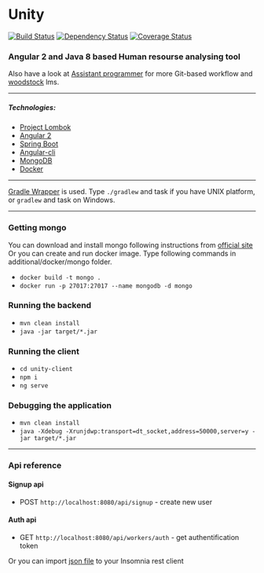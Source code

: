 # Unity
[![Build Status](https://travis-ci.org/vlsidlyarevich/unity.svg?branch=master)](https://travis-ci.org/vlsidlyarevich/unity)
[![Dependency Status](https://www.versioneye.com/user/projects/58028731a23d5200345545db/badge.svg?style=flat-square)](https://www.versioneye.com/user/projects/58028731a23d5200345545db)
[![Coverage Status](https://coveralls.io/repos/github/vlsidlyarevich/unity/badge.svg?branch=master)](https://coveralls.io/github/vlsidlyarevich/unity?branch=master)
### Angular 2 and Java 8 based Human resourse analysing tool

Also have a look at [Assistant programmer](https://github.com/Karina-Denisevich/Assistant-Programmer) for more Git-based workflow and [woodstock](https://github.com/solairerove/woodstock) lms.

---
##### Technologies:
* [Project Lombok](https://projectlombok.org/)
* [Angular 2](https://angular.io/)
* [Spring Boot](http://projects.spring.io/spring-boot/)
* [Angular-cli](https://cli.angular.io/)
* [MongoDB](https://www.mongodb.com/)
* [Docker](https://www.docker.com/)

---
[Gradle Wrapper](https://docs.gradle.org/current/userguide/gradle_wrapper.html) is used.
Type `./gradlew` and task if you have UNIX platform, or `gradlew` and task on Windows.

---
### Getting mongo
You can download and install mongo following instructions from [official site](https://docs.mongodb.com/manual/administration/install-community/)
Or you can create and run docker image.
Type following commands in additional/docker/mongo folder.
* `docker build -t mongo .`
* `docker run -p 27017:27017 --name mongodb -d mongo`

 
### Running the backend
* `mvn clean install`
* `java -jar target/*.jar`

### Running the client
* `cd unity-client`
* `npm i`
* `ng serve`

### Debugging the application
* `mvn clean install`
* `java -Xdebug -Xrunjdwp:transport=dt_socket,address=50000,server=y -jar target/*.jar`

---
### Api reference
#### Signup api
* POST `http://localhost:8080/api/signup` - create new user

#### Auth api
* GET `http://localhost:8080/api/workers/auth` - get authentification token

Or you can import [json file](https://github.com/vlsidlyarevich/unity/blob/master/additional/insomnia/unity-api.json) to your Insomnia rest client
